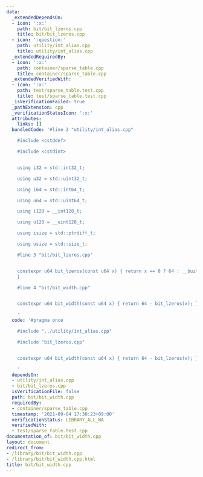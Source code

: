 ```yaml
---
data:
  _extendedDependsOn:
  - icon: ':x:'
    path: bit/bit_lzeros.cpp
    title: bit/bit_lzeros.cpp
  - icon: ':question:'
    path: utility/int_alias.cpp
    title: utility/int_alias.cpp
  _extendedRequiredBy:
  - icon: ':x:'
    path: container/sparse_table.cpp
    title: container/sparse_table.cpp
  _extendedVerifiedWith:
  - icon: ':x:'
    path: test/sparse_table.test.cpp
    title: test/sparse_table.test.cpp
  _isVerificationFailed: true
  _pathExtension: cpp
  _verificationStatusIcon: ':x:'
  attributes:
    links: []
  bundledCode: '#line 2 "utility/int_alias.cpp"

    #include <cstddef>

    #include <cstdint>


    using i32 = std::int32_t;

    using u32 = std::uint32_t;

    using i64 = std::int64_t;

    using u64 = std::uint64_t;

    using i128 = __int128_t;

    using u128 = __uint128_t;

    using isize = std::ptrdiff_t;

    using usize = std::size_t;

    #line 3 "bit/bit_lzeros.cpp"


    constexpr u64 bit_lzeros(const u64 x) { return x == 0 ? 64 : __builtin_clzll(x);
    }

    #line 4 "bit/bit_width.cpp"


    constexpr u64 bit_width(const u64 x) { return 64 - bit_lzeros(x); }

    '
  code: '#pragma once

    #include "../utility/int_alias.cpp"

    #include "bit_lzeros.cpp"


    constexpr u64 bit_width(const u64 x) { return 64 - bit_lzeros(x); }

    '
  dependsOn:
  - utility/int_alias.cpp
  - bit/bit_lzeros.cpp
  isVerificationFile: false
  path: bit/bit_width.cpp
  requiredBy:
  - container/sparse_table.cpp
  timestamp: '2021-09-04 17:30:23+09:00'
  verificationStatus: LIBRARY_ALL_WA
  verifiedWith:
  - test/sparse_table.test.cpp
documentation_of: bit/bit_width.cpp
layout: document
redirect_from:
- /library/bit/bit_width.cpp
- /library/bit/bit_width.cpp.html
title: bit/bit_width.cpp
---
```

